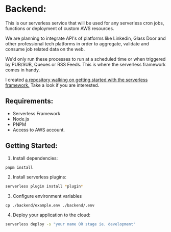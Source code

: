 # Backend:

This is our serverless service that will be used for any serverless cron jobs, functions or deployment of custom AWS resources.

We are planning to integrate API's of platforms like Linkedin, Glass Door and other professional tech platforms in order to
aggregate, validate and consume job related data on the web.

We'd only run these processes to run at a scheduled time or when triggered by PUB/SUB, Queues or RSS Feeds. This is where the serverless framework comes in handy.

I created [a repository walking on getting started with the serverless framework.](https://github.com/SonnyFishback/introduction-to-serverless-framework) Take a look if you are interested.

## Requirements:

- Serverless Framework
- Node.js
- PNPM
- Access to AWS account.

## Getting Started:

1. Install dependencies:
```bash
pnpm install
```
2. Install serverless plugins:
```bash
serverless plugin install *plugin*
```

3. Configure environment variables
```
cp ./backend/example.env ./backend/.env
```

4. Deploy your application to the cloud:
```bash
serverless deploy -s "your name OR stage ie. development"
```